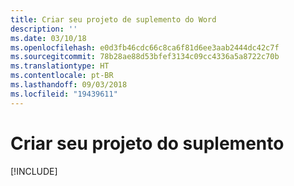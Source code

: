 ```yaml
---
title: Criar seu projeto de suplemento do Word
description: ''
ms.date: 03/10/18
ms.openlocfilehash: e0d3fb46cdc66c8ca6f81d6ee3aab2444dc42c7f
ms.sourcegitcommit: 78b28ae88d53bfef3134c09cc4336a5a8722c70b
ms.translationtype: HT
ms.contentlocale: pt-BR
ms.lasthandoff: 09/03/2018
ms.locfileid: "19439611"
---
```

# <a name="create-your-add-in-project"></a>Criar seu projeto do suplemento

[!INCLUDE[](../includes/word-tutorial-setup.md)]
